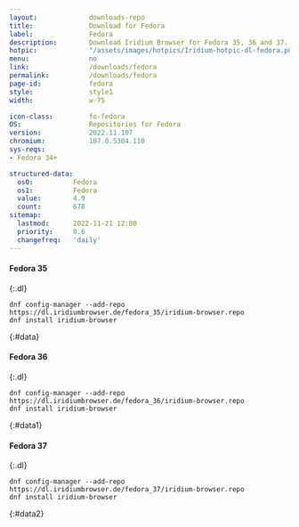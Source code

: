 ```yaml
---
layout:				downloads-repo
title:				Download for Fedora
label:				Fedora
description:		Download Iridium Browser for Fedora 35, 36 and 37. Install package from repository using the command line.
hotpic:				"/assets/images/hotpics/Iridium-hotpic-dl-fedora.png"
menu:				no
link:				/downloads/fedora
permalink:			/downloads/fedora
page-id:			fedora
style:				style1
width:				w-75

icon-class:			fo-fedora
OS: 				Repositories for Fedora
version:			2022.11.107
chromium:			107.0.5304.110
sys-reqs:
- Fedora 34+

structured-data:
  os0:			Fedora
  os1:			Fedora
  value:		4.9
  count:		678
sitemap:
  lastmod:		2022-11-21 12:00
  priority:		0.6
  changefreq:	'daily'
---
```


#### Fedora 35 #
{:.dl}

	dnf config-manager --add-repo https://dl.iridiumbrowser.de/fedora_35/iridium-browser.repo
	dnf install iridium-browser
{:#data}


#### Fedora 36 #
{:.dl}

	dnf config-manager --add-repo https://dl.iridiumbrowser.de/fedora_36/iridium-browser.repo
	dnf install iridium-browser
{:#data1}

#### Fedora 37 #
{:.dl}

	dnf config-manager --add-repo https://dl.iridiumbrowser.de/fedora_37/iridium-browser.repo
	dnf install iridium-browser
{:#data2}

